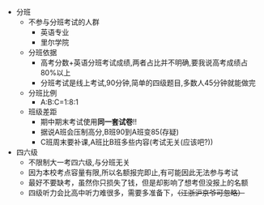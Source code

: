 - 分班
  - 不参与分班考试的人群
    - 英语专业
    - 里尔学院
  - 分班依据
    - 高考分数+英语分班考试成绩,两者占比并不明确,要我说高考成绩占80%以上
    - 分班考试是线上考试,90分钟,简单的四级题目,多数人45分钟就能做完
  - 分班比例
    - A:B:C=1:8:1
  - 班级差距
    - 期中期末考试使用**同一套试卷**!!
    - 据说A班会压制高分,B班90到A班变85(存疑)
    - C班周末要补课,A班比B班多些内容(考试无关(应该吧?))
- 四六级
  - 不限制大一考四六级,与分班无关
  - 因为本校考点容量有限,所以名额报完即止,有可能因此无法参与考试
  - 最好不要缺考，虽然你只损失了钱，但是却影响了想考但没报上的名额
  - 四级听力会比高中听力难很多，需要多准备下，~~（江浙沪京爷可忽略）~~